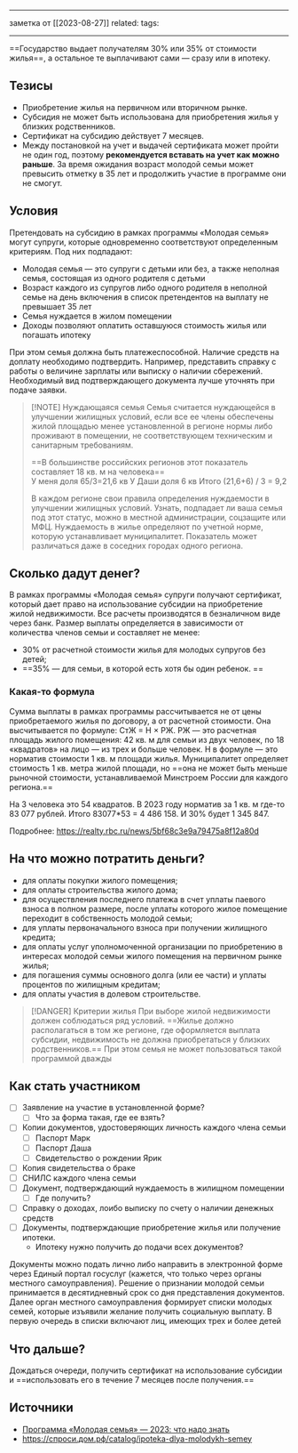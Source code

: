 - - -
заметка от [[2023-08-27]]
related:
tags:
- - -
==Государство выдает получателям 30% или 35% от стоимости жилья==, а остальное те выплачивают сами — сразу или в ипотеку.  

## Тезисы
- Приобретение жилья на первичном или вторичном рынке.
- Субсидия не может быть использована для приобретения жилья у близких родственников.
- Сертификат на субсидию действует 7 месяцев.
- Между постановкой на учет и выдачей сертификата может пройти не один год, поэтому **рекомендуется вставать на учет как можно раньше**. За время ожидания возраст молодой семьи может превысить отметку в 35 лет и продолжить участие в программе они не смогут.

## Условия
Претендовать на субсидию в рамках программы «Молодая семья» могут супруги, которые одновременно соответствуют определенным критериям. Под них подпадают:  
- Молодая семья — это супруги с детьми или без, а также неполная семья, состоящая из одного родителя с детьми
- Возраст каждого из супругов либо одного родителя в неполной семье на день включения в список претендентов на выплату не превышает 35 лет
- Семья нуждается в жилом помещении
- Доходы позволяют оплатить оставшуюся стоимость жилья или погашать ипотеку

При этом семья должна быть платежеспособной. Наличие средств на доплату необходимо подтвердить. Например, представить справку с работы о величине зарплаты или выписку о наличии сбережений. Необходимый вид подтверждающего документа лучше уточнять при подаче заявки.  


> [!NOTE] Нуждающаяся семья
> Семья считается нуждающейся в улучшении жилищных условий, если все ее члены обеспечены жилой площадью менее установленной в регионе нормы либо проживают в помещении, не соответствующем техническим и санитарным требованиям.
>
>==В большинстве российских регионов этот показатель составляет 18 кв. м на человека==  
> У меня доля 65/3=21,6 кв
> У Даши доля 6 кв
> Итого (21,6+6) / 3 = 9,2
> 
>  В каждом регионе свои правила определения нуждаемости в улучшении жилищных условий. Узнать, подпадает ли ваша семья под этот статус, можно в местной администрации, соцзащите или МФЦ. Нуждаемость в жилье определяют по учетной норме, которую устанавливает муниципалитет. Показатель может различаться даже в соседних городах одного региона.  

## Сколько дадут денег?
В рамках программы «Молодая семья» супруги получают сертификат, который дает право на использование субсидии на приобретение жилой недвижимости. Все расчеты производятся в безналичном виде через банк. Размер выплаты определяется в зависимости от количества членов семьи и составляет не менее:  
- 30% от расчетной стоимости жилья для молодых супругов без детей;  
- ==35% — для семьи, в которой есть хотя бы один ребенок. ==

### Какая-то формула
Сумма выплаты в рамках программы рассчитывается не от цены приобретаемого жилья по договору, а от расчетной стоимости. Она высчитывается по формуле: СтЖ = Н × РЖ. РЖ — это расчетная площадь жилого помещения: 42 кв. м для семьи из двух человек, по 18 «квадратов» на лицо — из трех и больше человек. Н в формуле — это норматив стоимости 1 кв. м площади жилья. Муниципалитет определяет стоимость 1 кв. метра жилой площади, но ==она не может быть меньше рыночной стоимости, устанавливаемой Минстроем России для каждого региона.==

На 3 человека это 54 квадратов. В 2023 году норматив за 1 кв. м где-то 83 077 рублей.
Итого 83077\*53 = 4 486 158. И 30% будет 1 345 847.
  
Подробнее: https://realty.rbc.ru/news/5bf68c3e9a79475a8f12a80d

## На что можно потратить деньги?

- для оплаты покупки жилого помещения;  
- для оплаты строительства жилого дома;  
- для осуществления последнего платежа в счет уплаты паевого взноса в полном размере, после уплаты которого жилое помещение переходит в собственность молодой семьи;  
- для уплаты первоначального взноса при получении жилищного кредита;  
- для оплаты услуг уполномоченной организации по приобретению в интересах молодой семьи жилого помещения на первичном рынке жилья;  
- для погашения суммы основного долга (или ее части) и уплаты процентов по жилищным кредитам;  
- для оплаты участия в долевом строительстве.  


> [!DANGER] Критерии жилья
> При выборе жилой недвижимости должен соблюдаться ряд условий. ==Жилье должно располагаться в том же регионе, где оформляется выплата субсидии, недвижимость не должна приобретаться у близких родственников.== При этом семья не может пользоваться такой программой дважды
  
## Как стать участником
- [ ] Заявление на участие в установленной форме?
	- [ ] Что за форма такая, где ее взять?
- [ ] Копии документов, удостоверяющих личность каждого члена семьи
	- [ ] Паспорт Марк
	- [ ] Паспорт Даша
	- [ ] Свидетельство о рождении Ярик
- [ ] Копия свидетельства о браке
- [ ] СНИЛС каждого члена семьи
- [ ] Документ, подтверждающий нуждаемость в жилищном помещении
	- [ ] Где получить?
- [ ] Справку о доходах, лоибо выписку по счету о наличии денежных средств
- [ ] Документы, подтверждающие приобретение жилья или получение ипотеки.
	- Ипотеку нужно получить до подачи всех документов?

Документы можно подать лично либо направить в электронной форме через Единый портал госуслуг (кажется, что только через органы местного самоуправления). Решение о признании молодой семьи принимается в десятидневный срок со дня представления документов. Далее орган местного самоуправления формирует списки молодых семей, которые изъявили желание получить социальную выплату. В первую очередь в списки включают лиц, имеющих трех и более детей

## Что дальше?
Дождаться очереди, получить сертификат на использование субсидии и ==использовать его в течение 7 месяцев после получения.==
## Источники
- [Программа «Молодая семья» — 2023: что надо знать](https://realty.rbc.ru/news/5bf68c3e9a79475a8f12a80d)
- https://спроси.дом.рф/catalog/ipoteka-dlya-molodykh-semey